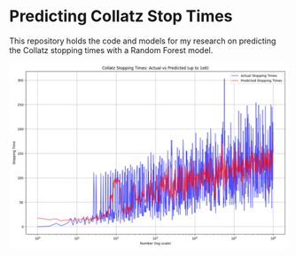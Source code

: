 # Predicting Collatz Stop Times

This repository holds the code and models for my research on predicting the Collatz stopping times with a Random Forest model.

![Stopping Times Prediction vs. Ground Truth](stopping_times_comparison_large.png)
